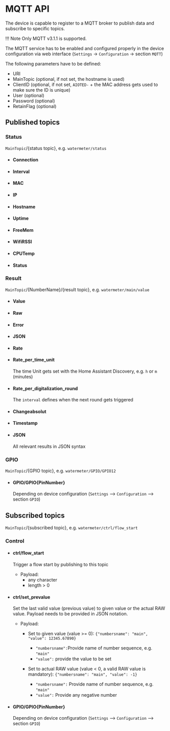 # MQTT API
The device is capable to register to a MQTT broker to publish data and subscribe to specific topics.

!!! Note
    Only MQTT v3.1.1 is supported.

The MQTT service has to be enabled and configured properly in the device configuration via web interface (`Settings` -> `Configuration` -> section `MQTT`)

The following parameters have to be defined:
* URI
* MainTopic (optional, if not set, the hostname is used)
* ClientID (optional, if not set, `AIOTED-` + the MAC address gets used to make sure the ID is unique)
* User (optional)
* Password (optional)
* RetainFlag (optional)

## Published topics

### Status
`MainTopic`/{status topic}, e.g. `watermeter/status`

* #### Connection

* #### Interval

* #### MAC

* #### IP

* #### Hostname

* #### Uptime

* #### FreeMem

* #### WifiRSSI

* #### CPUTemp

* #### Status

### Result
`MainTopic`/{NumberName}/{result topic}, e.g. `watermeter/main/value`

* #### Value

* #### Raw

* #### Error

* #### JSON

* #### Rate

* #### Rate_per_time_unit
  The time Unit gets set with the Home Assistant Discovery, e.g. `h` or `m` (minutes)

* #### Rate_per_digitalization_round
  The `interval` defines when the next round gets triggered

* #### Changeabsolut

* #### Timestamp

* #### JSON
  All relevant results in JSON syntax

### GPIO
`MainTopic`/{GPIO topic}, e.g. `watermeter/GPIO/GPIO12`

* #### GPIO/GPIO{PinNumber}
  Depending on device configuration (`Settings` --> `Configuration` --> section `GPIO`)


## Subscribed topics
`MainTopic`/{subscribed topic}, e.g. `watermeter/ctrl/flow_start`

### Control

* #### ctrl/flow_start
  Trigger a flow start by publishing to this topic
  
    + Payload:
       - any character
       - length > 0

* #### ctrl/set_prevalue
  Set the last valid value (previous value) to given value or the actual RAW value. Payload needs to be provided in JSON notation.
    + Payload:
       - Set to given value (value >= 0): `{"numbersname": "main", "value": 12345.67890}`
           * `"numbersname":`Provide name of number sequence, e.g. `"main"`  
           * `"value":` provide the value to be set
     
       - Set to actual RAW value (value < 0, a valid RAW value is mandatory): `{"numbersname": "main", "value": -1}`
           * `"numbersname":` Provide name of number sequence, e.g. `"main"`  
           * `"value":` Provide any negative number

* #### GPIO/GPIO{PinNumber}
  Depending on device configuration (`Settings` --> `Configuration` --> section `GPIO`)
